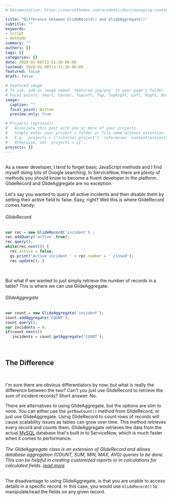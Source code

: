 ```yaml
---
# Documentation: https://sourcethemes.com/academic/docs/managing-content/

title: "Difference between GlideRecord() and GlideAggregate()"
subtitle: ""
keywords:
- script
- methods
summary: ""
authors: []
tags: []
categories: []
date: 2020-01-08T13:51:26-06:00
lastmod: 2020-01-08T13:51:26-06:00
featured: false
draft: false

# Featured image
# To use, add an image named `featured.jpg/png` to your page's folder.
# Focal points: Smart, Center, TopLeft, Top, TopRight, Left, Right, BottomLeft, Bottom, BottomRight.
image: 
  caption: ""
  focal_point: Bottom
  preview_only: true

# Projects (optional).
#   Associate this post with one or more of your projects.
#   Simply enter your project's folder or file name without extension.
#   E.g. `projects = ["internal-project"]` references `content/project/deep-learning/index.md`.
#   Otherwise, set `projects = []`.
projects: []
---
```

<br>
As a newer developer, I tend to forget basic JavaScript methods and I find myself doing lots of Google searching.
In ServiceNow, there are plenty of methods you should know to become a fluent developer in the platform. GlideRecord and GlideAggregate are no exception.
<br>
<br>
Let's say you wanted to query all active incidents and then disable them by setting their active field to false. Easy, right? Well this is where GlideRecord comes handy:
<br>
<h6>GlideRecord</h6>

```js
var rec = new GlideRecord('incident') ;
rec.addQuery('active',true);
rec.query(); 
while(rec.next()) { 
  rec.active = false;
  gs.print('Active incident ' + rec.number = ' closed');
  rec.update(); }
```
<br>

But what if we wanted to just simply retrieve the number of records in a table? This is where we can use GlideAggregate:

<h6>GlideAggregate</h6>

```js
var count = new GlideAggregate('incident');
count.addAggregate('COUNT');
count.query();
var incidents = 0;
if(count.next()) 
   incidents = count.getAggregate('COUNT');
```

<br>
<h2>The Difference</h2>
<br>

I'm sure there are obvious differentiators by now, but what is really the difference between the two? Can't you just use GlideRecord to retrieve the sum of incident records? Short answer: No.
<br>

There are alternatives to using GlideAggregate, but the options are slim to none. You can either use the `getRowCount()` method from GlideRecord, or just use GlideAggregate.
Using GlideRecord to count rows of records will cause scalability issues as tables can grow over time. This method retrieves every record and counts them. GlideAggregate retrieves the data from the actual [MySQL](https://www.mysql.com/) database that's built in to ServiceNow, which is much faster when it comes to performance.
<br>
<br>
_The GlideAggregate class is an extension of GlideRecord and allows database aggregation (COUNT, SUM, MIN, MAX, AVG) queries to be done. This can be helpful in creating customized reports or in calculations for calculated fields. [read more](https://docs.servicenow.com/bundle/jakarta-application-development/page/script/glide-server-apis/concept/c_GlideAggregate.html)_
<br>
<br>

The disadvantage to using GlideAggregate, is that you are unable to access details in a specific record. In this case, you would use `GlideRecord()` to manipulate/read the fields on any given record.
<br>
<br>
